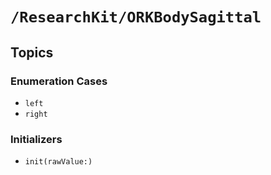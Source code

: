 # ``/ResearchKit/ORKBodySagittal``

<!-- The content below this line is auto-generated and is redundant. You should either incorporate it into your content above this line or delete it. -->

## Topics

### Enumeration Cases

- ``left``
- ``right``

### Initializers

- ``init(rawValue:)``